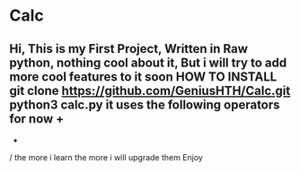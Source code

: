 # Calc
Hi, This is my First Project, Written in Raw python, nothing cool about it, But i will try to add more cool features to it soon
HOW TO INSTALL 
git clone https://github.com/GeniusHTH/Calc.git
python3 calc.py
it uses the following operators for now 
+
-
*
/
the more i learn the more i will upgrade them
Enjoy
